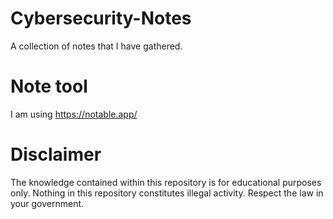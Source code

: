 # Cybersecurity-Notes
A collection of notes that I have gathered. 

# Note tool
I am using https://notable.app/

# Disclaimer
The knowledge contained within this repository is for educational purposes only. Nothing in this repository constitutes illegal activity. Respect the law in your government.
